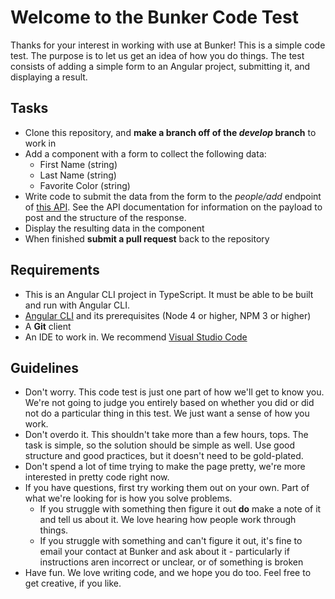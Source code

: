 # Welcome to the Bunker Code Test
Thanks for your interest in working with use at Bunker! This is a simple code test. The purpose is to let us get an idea of how you do things. The test consists of adding a simple form to an Angular project, submitting it, and displaying a result.

## Tasks
- Clone this repository, and **make a branch off of the *develop* branch** to work in
- Add a component with a form to collect the following data:
    - First Name (string)
    - Last Name (string)
    - Favorite Color (string)
- Write code to submit the data from the form to the *people/add* endpoint of  [this API](https://bunkerdev.portal.azure-api.net/docs/services/59319e778c574311ec995ca4/operations/59319f658c574311ec995ca5). See the API documentation for information on the payload to post and the structure of the response.
- Display the resulting data in the component
- When finished **submit a pull request** back to the repository
## Requirements
- This is an Angular CLI project in TypeScript. It must be able to be built and run with Angular CLI.
- [Angular CLI](https://www.npmjs.com/package/angular-cli) and its prerequisites (Node 4 or higher, NPM 3 or higher) 
- A **Git** client
- An IDE to work in. We recommend [Visual Studio Code](https://code.visualstudio.com/)
## Guidelines
- Don't worry. This code test is just one part of how we'll get to know you. We're not going to judge you entirely based on whether you did or did not do a particular thing in this test. We just want a sense of how you work.
- Don't overdo it. This shouldn't take more than a few hours, tops. The task is simple, so the solution should be simple as well. Use good structure and good practices, but it doesn't need to be gold-plated.
- Don't spend a lot of time trying to make the page pretty, we're more interested in pretty code right now.
- If you have questions, first try working them out on your own. Part of what we're looking for is how you solve problems. 
    - If you struggle with something then figure it out **do** make a note of it and tell us about it. We love hearing how people work through things.
    - If you struggle with something and can't figure it out, it's fine to email your contact at Bunker and ask about it - particularly if instructions aren incorrect or unclear, or of something is broken
- Have fun. We love writing code, and we hope you do too. Feel free to get creative, if you like.
